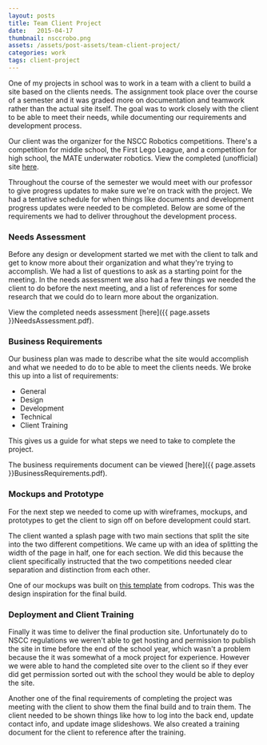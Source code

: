 ```yaml
---
layout: posts
title: Team Client Project
date:   2015-04-17
thumbnail: nsccrobo.png
assets: /assets/post-assets/team-client-project/
categories: work
tags: client-project
---
```

One of my projects in school was to work in a team with a client to build a site based on the clients needs. The assignment took place over the course of a semester and it was graded more on documentation and teamwork rather than the actual site itself. The goal was to work closely with the client to be able to meet their needs, while documenting our requirements and development process.

Our client was the organizer for the NSCC Robotics competitions. There's a competition for middle school, the First Lego League, and a competition for high school, the MATE underwater robotics. View the completed (unofficial) site [here](http://derekmorash.com/nsccrobo/index.php).

Throughout the course of the semester we would meet with our professor to give progress updates to make sure we're on track with the project. We had a tentative schedule for when things like documents and development progress updates were needed to be completed. Below are some of the requirements we had to deliver throughout the development process.

### Needs Assessment
Before any design or development started we met with the client to talk and get to know more about their organization and what they're trying to accomplish. We had a list of questions to ask as a starting point for the meeting. In the needs assessment we also had a few things we needed the client to do before the next meeting, and a list of references for some research that we could do to learn more about the organization.

View the completed needs assessment [here]({{ page.assets }}NeedsAssessment.pdf).

### Business Requirements
Our business plan was made to describe what the site would accomplish and what we needed to do to be able to meet the clients needs. We broke this up into a list of requirements:
* General
* Design
* Development
* Technical
* Client Training

This gives us a guide for what steps we need to take to complete the project.

The business requirements document can be viewed [here]({{ page.assets }}BusinessRequirements.pdf).

### Mockups and Prototype
For the next step we needed to come up with wireframes, mockups, and prototypes to get the client to sign off on before development could start.

The client wanted a splash page with two main sections that split the site into the two different competitions. We came up with an idea of splitting the width of the page in half, one for each section. We did this because the client specifically instructed that the two competitions needed clear separation and distinction from each other.

One of our mockups was built on [this template](http://tympanus.net/codrops/2013/10/25/split-layout/) from codrops. This was the design inspiration for the final build.

### Deployment and Client Training
Finally it was time to deliver the final production site. Unfortunately do to NSCC regulations we weren't able to get hosting and permission to publish the site in time before the end of the school year, which wasn't a problem because the it was somewhat of a mock project for experience. However we were able to hand the completed site over to the client so if they ever did get permission sorted out with the school they would be able to deploy the site.

Another one of the final requirements of completing the project was meeting with the client to show them the final build and to train them. The client needed to be shown things like how to log into the back end, update contact info, and update image slideshows. We also created a training document for the client to reference after the training.
